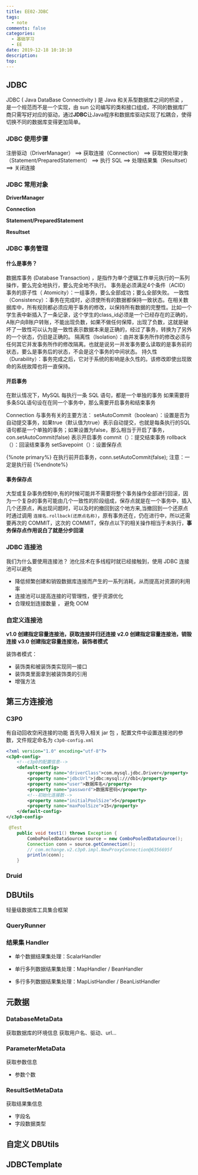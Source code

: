 ```yaml
---
title: EE02-JDBC
tags:
  - note
comments: false
categories:
  - 基础学习
  - EE
date: 2019-12-18 10:10:10
description:
top:
---
```


## JDBC

JDBC ( Java DataBase Connectivity  ) 是 Java 和关系型数据库之间的桥梁 ， 是一个规范而不是一个实现，由 sun 公司编写的类和接口组成，不同的数据库厂商只需写好对应的驱动，通过**JDBC**让Java程序和数据库驱动实现了松耦合，使得切换不同的数据库变得更加简单。

### JDBC 使用步骤

注册驱动（DriverManager） ==> 获取连接（Connection） ==> 获取预处理对象（Statement/PreparedStatement） ==> 执行 SQL ==> 处理结果集（Resultset） ==> 关闭连接

### JDBC 常用对象

**DriverManager**

**Connection**

**Statement/PreparedStatement**

**Resultset**

### JDBC 事务管理

#### 什么是事务？

数据库事务 (Database Transaction) ，是指作为单个逻辑工作单元执行的一系列操作，要么完全地执行，要么完全地不执行。
事务是必须满足4个条件（ACID）
事务的原子性（ Atomicity）：一组事务，要么全部成功；要么全部失败。
一致性 （Consistency）：事务在完成时，必须使所有的数据都保持一致状态。在相关数据库中，所有规则都必须应用于事务的修改，以保持所有数据的完整性。比如一个学生表中新插入了一条记录，这个学生的class_id必须是一个已经存在的正确的，A账户向B账户转账，不能出现负数，如果不做任何保障，出现了负数，这就是破坏了一致性可以认为是一致性表示数据本来是正确的，经过了事务，转换为了另外的一个状态，仍旧是正确的。
隔离性（Isolation）：由并发事务所作的修改必须与任何其它并发事务所作的修改隔离。也就是说另一并发事务要么读取的是事务前的状态，要么是事务后的状态，不会是这个事务的中间状态。
持久性（Durability）：事务完成之后，它对于系统的影响是永久性的。该修改即使出现致命的系统故障也将一直保持。


#### 开启事务

在默认情况下，MySQL 每执行一条 SQL 语句，都是一个单独的事务
如果需要将多条SQL语句设在在同一个事务中，那么需要开启事务和结束事务

Connection 与事务有关的主要方法：
setAutoCommit（boolean）：设置是否为自动提交事务，如果true（默认值为true）表示自动提交，也就是每条执行的SQL语句都是一个单独的事务；如果设置为false，那么相当于开启了事务，con.setAutoCommit(false) 表示开启事务
commit（）：提交结束事务
rollback（）：回滚结束事务
setSavepoint（）：设置保存点

{%note primary%}
在执行前开启事务，conn.setAutoCommit(false);
注意：一定是执行前
{%endnote%}


#### 事务保存点

大型或复杂事务控制中,有的时候可能并不需要将整个事务操作全部进行回滚，因为一个复杂的事务可能由几个一致性的阶段组成，保存点就是在一个事务中，插入几个还原点，再出现问题时，可以及时的撤回到这个地方来,当撤回到一个还原点时通过调用 `连接名.rollback(还原点名称)`，原有事务还在，仍在进行中，所以还需要再次的 COMMIT，这次的 COMMIT，保存点以下的相关操作相当于未执行，**事务保存点作用说白了就是分步回滚**


### JDBC 连接池

我们为什么要使用连接池？
池化技术在多线程时就已经接触到，使用 JDBC 连接池可以避免
* 降低频繁创建和销毁数据库连接而产生的一系列消耗，从而提高对资源的利用率
* 连接池可以提高连接的可管理性，便于资源优化
* 合理规划连接数量 ， 避免 OOM

### 自定义连接池

**v1.0 创建指定容量连接池，获取连接并归还连接**
**v2.0 创建指定容量连接池，销毁连接**
**v3.0 创建指定容量连接池，装饰者模式**

装饰者模式：
* 装饰类和被装饰类实现同一接口
* 装饰类里面拿到被装饰类的引用
* 增强方法

## 第三方连接池

### C3P0

有自动回收空闲连接的功能
首先导入相关 jar 包 ，配置文件中设置连接池的参数，文件规定命名为 `c3p0-config.xml`
```xml
<?xml version="1.0" encoding="utf-8"?>
<c3p0-config>
	<!--c3p0的配置信息-->
	<default-config>
		<property name="driverClass">com.mysql.jdbc.Driver</property>
		<property name="jdbcUrl">jdbc:mysql:///db1</property>
		<property name="user">数据库名</property>
		<property name="password">数据库密码</property>
		<!--初始化连接数-->
		<property name="initialPoolSize">5</property>
		<property name="maxPoolSize">15</property>
	</default-config>
</c3p0-config>
```
```java
 @Test
    public void test1() throws Exception {
        ComboPooledDataSource source = new ComboPooledDataSource();
        Connection conn = source.getConnection();
        // com.mchange.v2.c3p0.impl.NewProxyConnection@6356695f
        println(conn);
    }
```
### Druid

## DBUtils

轻量级数据库工具集合框架

### QueryRunner

### 结果集 Handler

* 单个数据结果集处理：ScalarHandler

* 单行多列数据结果集处理：MapHandler / BeanHandler

* 多行多列数据结果集处理：MapListHandler / BeanListHandler

## 元数据

### DatabaseMetaData

获取数据库的环境信息
获取用户名、驱动、url...

### ParameterMetaData

获取参数信息
* 参数个数

### ResultSetMetaData

获取结果集信息
* 字段名
* 字段数据类型

## 自定义 DBUtils


## JDBCTemplate
